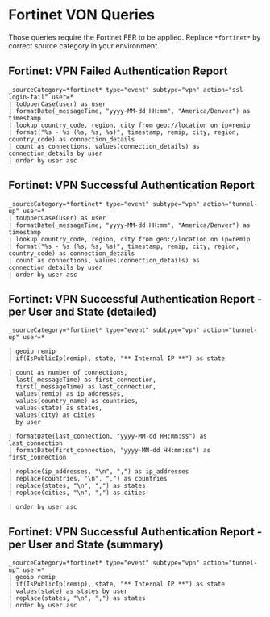 # Fortinet VON Queries

Those queries require the Fortinet FER to be applied.
Replace `*fortinet*` by correct source category in your environment.

## Fortinet: VPN Failed Authentication Report
```
_sourceCategory=*fortinet* type="event" subtype="vpn" action="ssl-login-fail" user=*
| toUpperCase(user) as user
| formatDate(_messageTime, "yyyy-MM-dd HH:mm", "America/Denver") as timestamp
| lookup country_code, region, city from geo://location on ip=remip
| format("%s - %s (%s, %s, %s)", timestamp, remip, city, region, country_code) as connection_details
| count as connections, values(connection_details) as connection_details by user
| order by user asc
```

## Fortinet: VPN Successful Authentication Report
```
_sourceCategory=*fortinet* type="event" subtype="vpn" action="tunnel-up" user=*
| toUpperCase(user) as user
| formatDate(_messageTime, "yyyy-MM-dd HH:mm", "America/Denver") as timestamp
| lookup country_code, region, city from geo://location on ip=remip
| format("%s - %s (%s, %s, %s)", timestamp, remip, city, region, country_code) as connection_details
| count as connections, values(connection_details) as connection_details by user
| order by user asc
```

## Fortinet: VPN Successful Authentication Report - per User and State (detailed)
```
_sourceCategory=*fortinet* type="event" subtype="vpn" action="tunnel-up" user=*

| geoip remip
| if(IsPublicIp(remip), state, "** Internal IP **") as state

| count as number_of_connections,
  last(_messageTime) as first_connection,
  first(_messageTime) as last_connection, 
  values(remip) as ip_addresses,
  values(country_name) as countries,
  values(state) as states,
  values(city) as cities
  by user

| formatDate(last_connection, "yyyy-MM-dd HH:mm:ss") as last_connection
| formatDate(first_connection, "yyyy-MM-dd HH:mm:ss") as first_connection

| replace(ip_addresses, "\n", ",") as ip_addresses
| replace(countries, "\n", ",") as countries
| replace(states, "\n", ",") as states
| replace(cities, "\n", ",") as cities

| order by user asc
```

## Fortinet: VPN Successful Authentication Report - per User and State (summary)
```
_sourceCategory=*fortinet* type="event" subtype="vpn" action="tunnel-up" user=*
| geoip remip
| if(IsPublicIp(remip), state, "** Internal IP **") as state
| values(state) as states by user
| replace(states, "\n", ",") as states
| order by user asc
```
